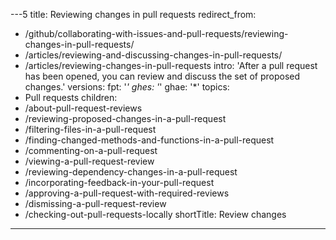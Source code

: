 ---5
title: Reviewing changes in pull requests
redirect_from:
  - /github/collaborating-with-issues-and-pull-requests/reviewing-changes-in-pull-requests/
  - /articles/reviewing-and-discussing-changes-in-pull-requests/
  - /articles/reviewing-changes-in-pull-requests
intro: 'After a pull request has been opened, you can review and discuss the set of proposed changes.'
versions:
  fpt: '*'
  ghes: '*'
  ghae: '*'
topics:
  - Pull requests
children:
  - /about-pull-request-reviews
  - /reviewing-proposed-changes-in-a-pull-request
  - /filtering-files-in-a-pull-request
  - /finding-changed-methods-and-functions-in-a-pull-request
  - /commenting-on-a-pull-request
  - /viewing-a-pull-request-review
  - /reviewing-dependency-changes-in-a-pull-request
  - /incorporating-feedback-in-your-pull-request
  - /approving-a-pull-request-with-required-reviews
  - /dismissing-a-pull-request-review
  - /checking-out-pull-requests-locally
shortTitle: Review changes
---

